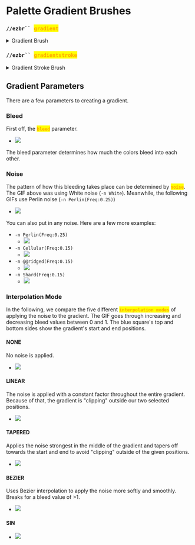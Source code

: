 # Palette Gradient Brushes

### `//ezbr`` `<mark style="color:orange;">`gradient`</mark>

<details>

<summary>Gradient Brush</summary>

**`//ezbr gradient <palette> [radius] [interpolation] [strength] [-av] [-n <noise>] [-z <scale>] [-d <distanceFunction>]`**

The `gradient` brush allows you to first define a plane by selecting 2 points, you can then paint with your gradient with blocks chosen based on distance along this plane.

**Left Click to start a plane at your target block**\
**Sneak + Left Click to start a plane at the player position**\
**Right Click to set the end of the plane at your target block OR paint palette blocks if the plane is set**\
**Sneak + Right Click to set the end of the plane at the player position OR paint palette blocks if the plane is set**\
**Swap Hands (Default F key) to toggle between GLOBAL and PER\_ITEM active gradients**

* **Palette**: Specifies the palette to use for the gradient.
* **Radius** (Default: 8): Sets the radius of the brush.
* **Interpolation** (Default: NONE): Determines the type of interpolation used in the gradient transition.
* **Strength** (Default: 0.5): Adjusts the strength of interpolation, with a normal range from 0 to 1.
* **-a**: When activated, the gradient is allowed to replace air blocks.
* **-v**: Deactivates WorldEditCUI integration.
* **-n \<noise>** (Default: `White()`): Adds an underlying noise field to the gradient effect.
* **-z \<scale>** (Default: 1): Modifies the scale of the noise.
* **-d \<distanceFunction>** (Default: NONE): Sets the distance mode changing the brush to work based on distance from the initial block with the given distance function.

</details>

### `//ezbr`` `<mark style="color:orange;">`gradientstroke`</mark>

<details>

<summary>Gradient Stroke Brush</summary>

**`//ezbr gradientstroke <palette> [radius] [interpolation] [strength] [-adv] [-n <noise>] [-z <scale>]`**

The `gradientstroke` brush allows for gradient application along a path (stroke) defined by selecting points.

**Left Click to add points**\
**Sneak + Left Click to remove the last point**\
**Right Click to confirm & place the gradient stroke**\
**Sneak + Right Click to clear all points**\
**Swap Hands (Default F key) to toggle between GLOBAL and PER\_ITEM active gradients**

* **Palette**: Specifies the block pattern for the gradient.
* **Radius** (Default: 8): Sets the radius of the brush.
* **Interpolation** (Default: LINEAR): Determines the type of interpolation used in the gradient transition.
* **Bleed** (Default: 0.5): Adjusts the strength of interpolation, with a normal range from 0 to 1.
* **-a**: When activated, allows the gradient to replace air blocks.
* **-d**: Activates the 'distance to center' mode which applies the gradient based on distance to the middle of the stroke line instead of distance along the stroke.
* **-v**: Deactivates WorldEditCUI integration.
* **-w**: Clears the brush's path after every placed stroke.
* **-n \<noise>** (Default: `White()`): Adds an underlying noise field to the gradient effect.
* **-z \<scale>** (Default: 1): Modifies the scale of the noise.

</details>

## Gradient Parameters

There are a few parameters to creating a gradient.

### Bleed

First off, the <mark style="color:orange;">**`bleed`**</mark> parameter.

* ![](../../.gitbook/assets/GradientInterpolationTapered2.gif)

The bleed parameter determines how much the colors bleed into each other.

### Noise

The pattern of how this bleeding takes place can be determined by <mark style="color:orange;">**`noise`**</mark>. The GIF above was using White noise (`-n White`). Meanwhile, the following GIFs use Perlin noise (`-n Perlin(Freq:0.25)`)

* ![](../../.gitbook/assets/GradientInterpolationTapered.gif)

You can also put in any noise. Here are a few more examples:

* `-n Perlin(Freq:0.25)`
  * ![](../../.gitbook/assets/GradientInterpolationNoise_example1.png)
* `-n Cellular(Freq:0.15)`
  * ![](../../.gitbook/assets/GradientInterpolationNoise_example3.png)
* `-n @@ridged(Freq:0.15)`
  * ![](../../.gitbook/assets/GradientInterpolationNoise_example2.png)
* `-n Shard(Freq:0.15)`
  * ![](../../.gitbook/assets/GradientInterpolationNoise_example4.png)

### Interpolation Mode

In the following, we compare the five different <mark style="color:orange;">**`interpolation modes`**</mark> of applying the noise to the gradient. The GIF goes through increasing and decreasing bleed values between 0 and 1. The blue square's top and bottom sides show the gradient's start and end positions.

#### NONE

No noise is applied.

* ![](../../.gitbook/assets/GradientInterpolationNone.png)

#### LINEAR

The noise is applied with a constant factor throughout the entire gradient. Because of that, the gradient is "clipping" outside our two selected positions.

* ![](../../.gitbook/assets/GradientInterpolationLinear.gif)

#### TAPERED

Applies the noise strongest in the middle of the gradient and tapers off towards the start and end to avoid "clipping" outside of the given positions.

* ![](../../.gitbook/assets/GradientInterpolationTapered.gif)

#### BEZIER

Uses Bezier interpolation to apply the noise more softly and smoothly. Breaks for a bleed value of >1.

* ![](../../.gitbook/assets/GradientInterpolationBezier.gif)

#### SIN

* ![](../../.gitbook/assets/GradientInterpolationSin.gif)

